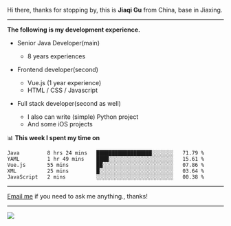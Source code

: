 Hi there, thanks for stopping by, this is **Jiaqi Gu** from China, base in Jiaxing.

---

**The following is my development experience.**

- Senior Java Developer(main)
  - 8 years experiences

- Frontend developer(second)
  - Vue.js (1 year experience)
  - HTML / CSS / Javascript
  
- Full stack developer(second as well)
  - I also can write (simple) Python project
  - And some iOS projects

📊 **This week I spent my time on**
<!--START_SECTION:waka-->
```text
Java         8 hrs 24 mins   ██████████████████░░░░░░░   71.79 % 
YAML         1 hr 49 mins    ████░░░░░░░░░░░░░░░░░░░░░   15.61 % 
Vue.js       55 mins         ██░░░░░░░░░░░░░░░░░░░░░░░   07.86 % 
XML          25 mins         █░░░░░░░░░░░░░░░░░░░░░░░░   03.64 % 
JavaScript   2 mins          ░░░░░░░░░░░░░░░░░░░░░░░░░   00.38 % 
```
<!--END_SECTION:waka-->

---

[Email me](mailto:droidqw@gmail.com?subject=Hiring_from_GitHub) if you need to ask me anything., thanks!

---

![]( https://visitor-badge.glitch.me/badge?page_id=githubgujiaqi)
